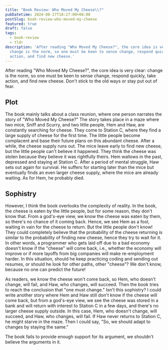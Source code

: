 ```yaml
---
title: "Book Review: Who Moved My Cheese\\?"
pubDatetime: 2024-08-27T18:27:00+08:00
postSlug: book-review-who-moved-my-cheese
featured: true
draft: false
tags:
  - book-review
  - tldr
description: 'After reading "Who Moved My Cheese?", the core idea is very clear:
  change is the norm, so one must be keen to sense change, respond quickly, take
  action, and find new cheese.'
---
```

After reading "Who Moved My Cheese?", the core idea is very clear: change is the norm, so one must be keen to sense change, respond quickly, take action, and find new cheese. Don't stick to the old ways or stay put out of fear.

## Plot

The book mainly talks about a class reunion, where one person narrates the story of "Who Moved My Cheese?" The story takes place in a maze where two mice, Sniff and Scurry, and two little people, Hem and Haw, are constantly searching for cheese. They come to Station C, where they find a large supply of cheese for the first time. The little people become complacent and base their future plans on this abundant cheese. After a while, the cheese supply runs out. The mice leave early to find new cheese, but the little people can't believe it happened. They think the cheese was stolen because they believe it was rightfully theirs. Hem wallows in the past, depressed and staying at Station C. After a period of mental struggle, Haw sets out again for survival. He suffers for starting later than the mice but eventually finds an even larger cheese supply, where the mice are already waiting. As for Hem, he probably died.

## Sophistry

However, I think the book overlooks the complexity of reality. In the book, the cheese is eaten by the little people, but for some reason, they don't know that. From a god's-eye view, we know the cheese was eaten by them, so there's no chance of it coming back. Hence, we see Hem as a fool, waiting in vain for the cheese to return. But the little people don't know! They could completely believe that the probability of the cheese returning is similar to the probability of finding new cheese, hence they try to wait for it. In other words, a programmer who gets laid off due to a bad economy doesn't know if the "cheese" will come back, i.e., whether the economy will improve or if more layoffs from big companies will make re-employment harder. In this situation, should he keep practicing coding and sending out resumes, or should he look for other paths, other "cheese"? We don't know, because no one can predict the future!

As readers, we know the cheese won't come back, so Hem, who doesn't change, will fail, and Haw, who changes, will succeed. Then the book tries to reach the conclusion that "one must change." Isn't this sophistry? I could write another story where Hem and Haw still don't know if the cheese will come back, but from a god's-eye view, we see the cheese was stored in a bank and will return with interest to Station C in a few days, and there's no larger cheese supply outside. In this case, Hem, who doesn't change, will succeed, and Haw, who changes, will fail. If Haw never returns to Station C, he might starve in the maze. Then I could say, "So, we should adapt to changes by staying the same."

The book fails to provide enough support for its argument, we shouldn't believe the arguments in it.